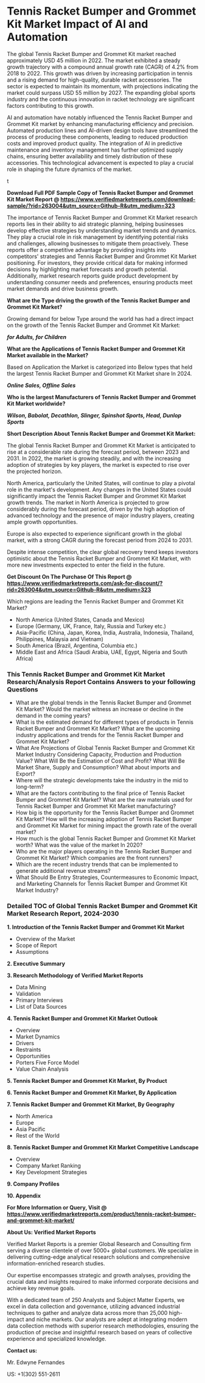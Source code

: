 <meta name="title" content="Global Tennis Racket Bumper and Grommet Kit Market Impact of AI and Automation"><meta name="description" content="The global Tennis Racket Bumper and Grommet Kit market reached approximately USD 45 million in 2022. The market exhibited a steady growth trajectory with a compound an"><meta name="title" content="Tennis Racket Bumper and Grommet Kit Market Size, Share, Scope, Trends, Growth, Opportunities, Analysis, Forecast"><h1>Tennis Racket Bumper and Grommet Kit Market Impact of AI and Automation</h1><p>The global Tennis Racket Bumper and Grommet Kit market reached approximately USD 45 million in 2022. The market exhibited a steady growth trajectory with a compound annual growth rate (CAGR) of 4.2% from 2018 to 2022. This growth was driven by increasing participation in tennis and a rising demand for high-quality, durable racket accessories. The sector is expected to maintain its momentum, with projections indicating the market could surpass USD 55 million by 2027. The expanding global sports industry and the continuous innovation in racket technology are significant factors contributing to this growth.</p><p>AI and automation have notably influenced the Tennis Racket Bumper and Grommet Kit market by enhancing manufacturing efficiency and precision. Automated production lines and AI-driven design tools have streamlined the process of producing these components, leading to reduced production costs and improved product quality. The integration of AI in predictive maintenance and inventory management has further optimized supply chains, ensuring better availability and timely distribution of these accessories. This technological advancement is expected to play a crucial role in shaping the future dynamics of the market.</p>t</p><p id="" class=""><strong>Download Full PDF Sample Copy of Tennis Racket Bumper and Grommet Kit Market Report @ <a href="https://www.verifiedmarketreports.com/download-sample/?rid=263004&utm_source=Github-R&utm_medium=323" target="_blank">https://www.verifiedmarketreports.com/download-sample/?rid=263004&utm_source=Github-R&utm_medium=323</a></strong></p><p>The importance of&nbsp;Tennis Racket Bumper and Grommet Kit Market research reports lies in their ability to aid strategic planning, helping businesses develop effective strategies by understanding market trends and dynamics. They play a crucial role in risk management by identifying potential risks and challenges, allowing businesses to mitigate them proactively. These reports offer a competitive advantage by providing insights into competitors' strategies and Tennis Racket Bumper and Grommet Kit Market positioning. For investors, they provide critical data for making informed decisions by highlighting market forecasts and growth potential. Additionally, market research reports guide product development by understanding consumer needs and preferences, ensuring products meet market demands and drive business growth.</p><p><strong>What are the&nbsp;Type driving the growth of the Tennis Racket Bumper and Grommet Kit Market?</strong></p><p id="" class="">Growing demand for below Type around the world has had a direct impact on the growth of the Tennis Racket Bumper and Grommet Kit Market:</p><em><strong>for Adults, for Children</strong></em></p><strong>What are the&nbsp;Applications&nbsp;of Tennis Racket Bumper and Grommet Kit Market available in the Market?</strong></p><p id="" class="">Based on Application the Market is categorized into Below types that held the largest Tennis Racket Bumper and Grommet Kit Market share In 2024.</p><em><strong>Online Sales, Offline Sales</strong></em></p><strong>Who is the largest Manufacturers of Tennis Racket Bumper and Grommet Kit Market worldwide?</strong></p><p><em><strong>Wilson, Babolat, Decathlon, Slinger, Spinshot Sports, Head, Dunlop Sports</strong></em></p><p id="" class=""><strong>Short Description About Tennis Racket Bumper and Grommet Kit Market:</strong></p><p>The global Tennis Racket Bumper and Grommet Kit Market is anticipated to rise at a considerable rate during the forecast period, between 2023 and 2031. In 2022, the market is growing steadily, and with the increasing adoption of strategies by key players, the market is expected to rise over the projected horizon.</p><p>North America, particularly the United States, will continue to play a pivotal role in the market's development. Any changes in the United States could significantly impact the Tennis Racket Bumper and Grommet Kit Market growth trends. The market in North America is projected to grow considerably during the forecast period, driven by the high adoption of advanced technology and the presence of major industry players, creating ample growth opportunities.</p><p>Europe is also expected to experience significant growth in the global market, with a strong CAGR during the forecast period from 2024 to 2031.</p><p>Despite intense competition, the clear global recovery trend keeps investors optimistic about the Tennis Racket Bumper and Grommet Kit Market, with more new investments expected to enter the field in the future.</p><p id="" class=""><strong>Get Discount On The Purchase Of This Report @ <a href="https://www.verifiedmarketreports.com/ask-for-discount/?rid=263004&utm_source=Github-R&utm_medium=323" target="_blank">https://www.verifiedmarketreports.com/ask-for-discount/?rid=263004&utm_source=Github-R&utm_medium=323</a></strong></p>Which regions are leading the Tennis Racket Bumper and Grommet Kit Market?</p><ul><li>North America (United States, Canada and Mexico)</li><li>Europe (Germany, UK, France, Italy, Russia and Turkey etc.)</li><li>Asia-Pacific (China, Japan, Korea, India, Australia, Indonesia, Thailand, Philippines, Malaysia and Vietnam)</li><li>South America (Brazil, Argentina, Columbia etc.)</li><li>Middle East and Africa (Saudi Arabia, UAE, Egypt, Nigeria and South Africa)</li></ul><h3 id="" class="">This Tennis Racket Bumper and Grommet Kit Market Research/Analysis Report Contains Answers to your following Questions</h3><ul><li>What are the global trends in the Tennis Racket Bumper and Grommet Kit Market? Would the market witness an increase or decline in the demand in the coming years?</li><li>What is the estimated demand for different types of products in Tennis Racket Bumper and Grommet Kit Market? What are the upcoming industry applications and trends for the Tennis Racket Bumper and Grommet Kit Market?</li><li>What Are Projections of Global Tennis Racket Bumper and Grommet Kit Market Industry Considering Capacity, Production and Production Value? What Will Be the Estimation of Cost and Profit? What Will Be Market Share, Supply and Consumption? What about imports and Export?</li><li>Where will the strategic developments take the industry in the mid to long-term?</li><li>What are the factors contributing to the final price of Tennis Racket Bumper and Grommet Kit Market? What are the raw materials used for Tennis Racket Bumper and Grommet Kit Market manufacturing?</li><li>How big is the opportunity for the Tennis Racket Bumper and Grommet Kit Market? How will the increasing adoption of Tennis Racket Bumper and Grommet Kit Market for mining impact the growth rate of the overall market?</li><li>How much is the global Tennis Racket Bumper and Grommet Kit Market worth? What was the value of the market In 2020?</li><li>Who are the major players operating in the Tennis Racket Bumper and Grommet Kit Market? Which companies are the front runners?</li><li>Which are the recent industry trends that can be implemented to generate additional revenue streams?</li><li>What Should Be Entry Strategies, Countermeasures to Economic Impact, and Marketing Channels for Tennis Racket Bumper and Grommet Kit Market Industry?</li></ul><h3 id="" class="">Detailed TOC of Global Tennis Racket Bumper and Grommet Kit Market Research Report, 2024-2030</h3><p id="" class=""><strong>1. Introduction of the Tennis Racket Bumper and Grommet Kit Market</strong></p><ul><li>Overview of the Market</li><li>Scope of Report</li><li>Assumptions</li></ul><p id="" class=""><strong>2. Executive Summary</strong></p><p id="" class=""><strong>3. Research Methodology of Verified Market Reports</strong></p><ul><li>Data Mining</li><li>Validation</li><li>Primary Interviews</li><li>List of Data Sources</li></ul><p id="" class=""><strong>4. Tennis Racket Bumper and Grommet Kit Market Outlook</strong></p><ul><li>Overview</li><li>Market Dynamics</li><li>Drivers</li><li>Restraints</li><li>Opportunities</li><li>Porters Five Force Model</li><li>Value Chain Analysis</li></ul><p id="" class=""><strong>5. Tennis Racket Bumper and Grommet Kit Market, By Product</strong></p><p id="" class=""><strong>6. Tennis Racket Bumper and Grommet Kit Market, By Application</strong></p><p id="" class=""><strong>7. Tennis Racket Bumper and Grommet Kit Market, By Geography</strong></p><ul><li>North America</li><li>Europe</li><li>Asia Pacific</li><li>Rest of the World</li></ul><p id="" class=""><strong>8. Tennis Racket Bumper and Grommet Kit Market Competitive Landscape</strong></p><ul><li>Overview</li><li>Company Market Ranking</li><li>Key Development Strategies</li></ul><p id="" class=""><strong>9. Company Profiles</strong></p><p id="" class=""><strong>10. Appendix</strong></p><p id="" class=""><strong>For More Information or Query, Visit @ <a href="https://www.verifiedmarketreports.com/product/tennis-racket-bumper-and-grommet-kit-market/" target="_blank">https://www.verifiedmarketreports.com/product/tennis-racket-bumper-and-grommet-kit-market/</a></strong></p><p id="" class=""><strong>About Us: Verified Market Reports</strong></p><p id="" class="">Verified Market Reports is a premier Global Research and Consulting firm serving a diverse clientele of over 5000+ global customers. We specialize in delivering cutting-edge analytical research solutions and comprehensive information-enriched research studies.</p><p id="" class="">Our expertise encompasses strategic and growth analyses, providing the crucial data and insights required to make informed corporate decisions and achieve key revenue goals.</p><p id="" class="">With a dedicated team of 250 Analysts and Subject Matter Experts, we excel in data collection and governance, utilizing advanced industrial techniques to gather and analyze data across more than 25,000 high-impact and niche markets. Our analysts are adept at integrating modern data collection methods with superior research methodologies, ensuring the production of precise and insightful research based on years of collective experience and specialized knowledge.</p><p id="" class=""><strong>Contact us:</strong></p><p id="" class="">Mr. Edwyne Fernandes</p><p id="" class="">US: +1(302) 551-2611</p>